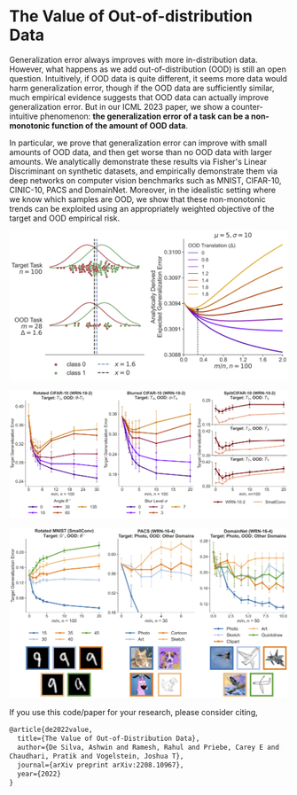 # The Value of Out-of-distribution Data

Generalization error always improves with more in-distribution data. However, what happens as we add out-of-distribution (OOD) is still an open question. 
Intuitively, if OOD data is quite different, it seems more data would harm generalization error, though if the OOD data are sufficiently similar, 
much empirical evidence suggests that OOD data can actually improve generalization error. But in our ICML 2023 paper, we show a counter-intuitive phenomenon:
**the generalization error of a task can be a non-monotonic function of the amount of OOD data**.

In particular, we prove that generalization error can improve with small amounts of OOD data, and then get worse than no OOD data with larger amounts.
We analytically demonstrate these results via  Fisher's Linear Discriminant on synthetic datasets, and empirically demonstrate them via deep networks on 
computer vision benchmarks such as MNIST, CIFAR-10, CINIC-10, PACS and DomainNet. Moreover, in the idealistic setting where we know which samples are OOD, 
we show that these non-monotonic trends can be exploited using an appropriately weighted objective of the target and OOD empirical risk.

<p align="center">
<img src="https://github.com/Laknath1996/value-of-ood-data/blob/master/assets/1-summary-plot.png" width="600">
</p>

<p align="center">
<img src="https://github.com/Laknath1996/value-of-ood-data/blob/master/assets/9-simdata-plot.png" width="600">
</p>

<p align="center">
<img src="https://github.com/Laknath1996/value-of-ood-data/blob/master/assets/8-realdata-plot.png" width="600">
</p>

If you use this code/paper for your research, please consider citing,

```
@article{de2022value,
  title={The Value of Out-of-Distribution Data},
  author={De Silva, Ashwin and Ramesh, Rahul and Priebe, Carey E and Chaudhari, Pratik and Vogelstein, Joshua T},
  journal={arXiv preprint arXiv:2208.10967},
  year={2022}
}
```


